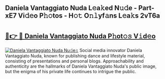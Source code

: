 ## Daniela Vantaggiato Nuda L𝚎a𝚔ed N𝚞𝚍e - Part-xE7 Vi𝚍𝚎o P𝚑𝚘tos - H𝚘𝚝 O𝚗𝚕yf𝚊ns L𝚎a𝚔s 2vT6a

# <h2><a href="http://kf2fvt.oniu.top/?m=Daniela+Vantaggiato+Nuda">🔗👉 🔴 Daniela Vantaggiato Nuda P𝚑ot𝚘𝚜 V𝚒d𝚎o</a></h2>

[![Daniela Vantaggiato Nuda Nu𝚍e𝚜](https://i.imgur.com/0qMVB7G.gif)](http://kf2fvt.oniu.top/?m=Daniela+Vantaggiato+Nuda)
Social media innovator Daniela Vantaggiato Nuda, known for publishing dance and lifestyle material, consisting of presentations and personal blogs. Approachability and authenticity are the hallmarks of Daniela Vantaggiato Nuda's public image, but the enigma of his private life continues to intrigue the public.  
